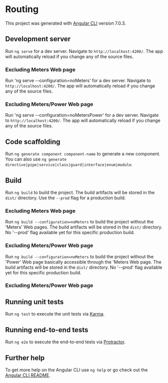# Routing

This project was generated with [Angular CLI](https://github.com/angular/angular-cli) version 7.0.3.

## Development server

Run `ng serve` for a dev server. Navigate to `http://localhost:4200/`. The app will automatically reload if you change any of the source files.
### Excluding Meters Web page
Run 'ng serve --configuration=noMeters' for a dev server. Navigate to `http://localhost:4200/`. The app will automatically reload if you change any of the source files.

### Excluding Meters/Power Web page
Run 'ng serve --configuration=noMetersPower' for a dev server. Navigate to `http://localhost:4200/`. The app will automatically reload if you change any of the source files.


## Code scaffolding

Run `ng generate component component-name` to generate a new component. You can also use `ng generate directive|pipe|service|class|guard|interface|enum|module`.

## Build

Run `ng build` to build the project. The build artifacts will be stored in the `dist/` directory. Use the `--prod` flag for a production build.

### Excluding Meters Web page
Run `ng build --configuration=noMeters` to build the project without the 'Meters' Web pages. The build artifacts will be stored in the `dist/` directory. No '--prod' flag available yet for this specific production build.

### Excluding Meters/Power Web page
Run `ng build --configuration=noMeters` to build the project without the 'Power' Web page basically accessible through the 'Meters Web page. The build artifacts will be stored in the `dist/` directory. No '--prod' flag available yet for this specific production build.

### Excluding Meters/Power Web page

## Running unit tests

Run `ng test` to execute the unit tests via [Karma](https://karma-runner.github.io).

## Running end-to-end tests

Run `ng e2e` to execute the end-to-end tests via [Protractor](http://www.protractortest.org/).

## Further help

To get more help on the Angular CLI use `ng help` or go check out the [Angular CLI README](https://github.com/angular/angular-cli/blob/master/README.md).
